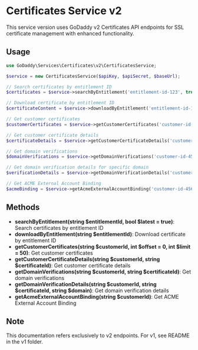 # Certificates Service v2

This service version uses GoDaddy v2 Certificates API endpoints for SSL certificate management with enhanced functionality.

## Usage

```php
use GoDaddy\Services\Certificates\v2\CertificatesService;

$service = new CertificatesService($apiKey, $apiSecret, $baseUrl);

// Search certificates by entitlement ID
$certificates = $service->searchByEntitlement('entitlement-id-123', true);

// Download certificate by entitlement ID
$certificateContent = $service->downloadByEntitlement('entitlement-id-123');

// Get customer certificates
$customerCertificates = $service->getCustomerCertificates('customer-id-456', 0, 50);

// Get customer certificate details
$certificateDetails = $service->getCustomerCertificateDetails('customer-id-456', 'certificate-id-789');

// Get domain verifications
$domainVerifications = $service->getDomainVerifications('customer-id-456', 'certificate-id-789');

// Get domain verification details for specific domain
$verificationDetails = $service->getDomainVerificationDetails('customer-id-456', 'certificate-id-789', 'example.com');

// Get ACME External Account Binding
$acmeBinding = $service->getAcmeExternalAccountBinding('customer-id-456');
```

## Methods

- **searchByEntitlement(string $entitlementId, bool $latest = true)**: Search certificates by entitlement ID
- **downloadByEntitlement(string $entitlementId)**: Download certificate by entitlement ID
- **getCustomerCertificates(string $customerId, int $offset = 0, int $limit = 50)**: Get customer certificates
- **getCustomerCertificateDetails(string $customerId, string $certificateId)**: Get customer certificate details
- **getDomainVerifications(string $customerId, string $certificateId)**: Get domain verifications
- **getDomainVerificationDetails(string $customerId, string $certificateId, string $domain)**: Get domain verification details
- **getAcmeExternalAccountBinding(string $customerId)**: Get ACME External Account Binding

## Note
This documentation refers exclusively to v2 endpoints. For v1, see README in the v1 folder.
